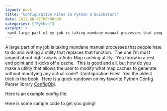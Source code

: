 ```yaml
---
layout: post
title: "Configuration Files in Python a Quickstart"
date: 2012-06-01T09:00:00
categories: ["Python"]
excerpt: >
 <p>A large part of my job is taking mundane manual processes that people hate to do and writing a utility that replaces that function.  The one I’m most amped about right now is a Auto-Map caching utility.  You throw in a rest end point and it kicks off a cache.  This is good and all, but how do you make a utility that allows the user to modify what map caches to generate without modifying any actual code?  Configuration Files!  Yes the oldest trick in the book.  Here is a quick rundown on my favorite Python Config Parser library <a style='color: #5eb80b;text-decoration: none' title='ConfigObj' href='http://www.voidspace.org.uk/python/configobj.html'>ConfigObj</a>.</p><p> </p>
---
```

<p>A large part of my job is taking mundane manual processes that people hate to do and writing a utility that replaces that function.  The one I’m most amped about right now is a Auto-Map caching utility.  You throw in a rest end point and it kicks off a cache.  This is good and all, but how do you make a utility that allows the user to modify what map caches to generate without modifying any actual code?  Configuration Files!  Yes the oldest trick in the book.  Here is a quick rundown on my favorite Python Config Parser library <a title="ConfigObj" href="http://www.voidspace.org.uk/python/configobj.html">ConfigObj</a>.</p>
<p>Here is an example config file:</p>
<p>Here is some sample code to get you going!</p>

